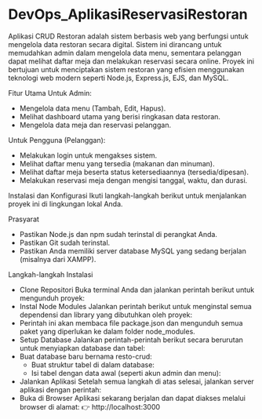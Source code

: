 # DevOps_AplikasiReservasiRestoran
Aplikasi CRUD Restoran adalah sistem berbasis web yang berfungsi untuk mengelola data restoran secara digital. Sistem ini dirancang untuk memudahkan admin dalam mengelola data menu, sementara pelanggan dapat melihat daftar meja dan melakukan reservasi secara online. Proyek ini bertujuan untuk menciptakan sistem restoran yang efisien menggunakan teknologi web modern seperti Node.js, Express.js, EJS, dan MySQL.

Fitur Utama
Untuk Admin:
- Mengelola data menu (Tambah, Edit, Hapus). 
- Melihat dashboard utama yang berisi ringkasan data restoran. 
- Mengelola data meja dan reservasi pelanggan. 

Untuk Pengguna (Pelanggan):
- Melakukan login untuk mengakses sistem. 
- Melihat daftar menu yang tersedia (makanan dan minuman). 
- Melihat daftar meja beserta status ketersediaannya (tersedia/dipesan). 
- Melakukan reservasi meja dengan mengisi tanggal, waktu, dan durasi.


Instalasi dan Konfigurasi
Ikuti langkah-langkah berikut untuk menjalankan proyek ini di lingkungan lokal Anda.

Prasyarat
- Pastikan Node.js dan npm sudah terinstal di perangkat Anda.
- Pastikan Git sudah terinstal.
- Pastikan Anda memiliki server database MySQL yang sedang berjalan (misalnya dari XAMPP).

Langkah-langkah Instalasi
- Clone Repositori Buka terminal Anda dan jalankan perintah berikut untuk mengunduh proyek:
- Instal Node Modules Jalankan perintah berikut untuk menginstal semua dependensi dan library yang dibutuhkan oleh proyek:
- Perintah ini akan membaca file package.json dan mengunduh semua paket yang diperlukan ke dalam folder node_modules.
- Setup Database Jalankan perintah-perintah berikut secara berurutan untuk menyiapkan database dan tabel:
- Buat database baru bernama resto-crud:
  - Buat struktur tabel di dalam database:
  - Isi tabel dengan data awal (seperti akun admin dan menu):
- Jalankan Aplikasi Setelah semua langkah di atas selesai, jalankan server aplikasi dengan perintah:
- Buka di Browser Aplikasi sekarang berjalan dan dapat diakses melalui browser di alamat: 👉 http://localhost:3000


